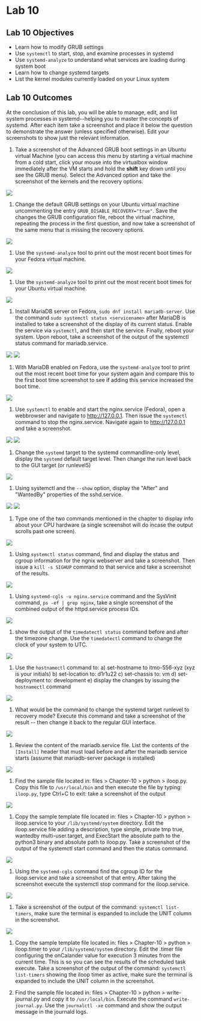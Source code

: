 # Lab 10

## Lab 10 Objectives

* Learn how to modify GRUB settings
* Use `systemctl` to start, stop, and examine processes in systemd
* Use `systemd-analyze` to understand what services are loading during system boot
* Learn how to change systemd targets
* List the kernel modules currently loaded on your Linux system

## Lab 10 Outcomes

At the conclusion of this lab, you will be able to manage, edit, and list system processes in systemd--helping you to master the concepts of systemd.  After each item take a screenshot and place it below the question to demonstrate the answer (unless specified otherwise).  Edit your screenshots to show just the relevant information.

1) Take a screenshot of the Advanced GRUB boot settings in an Ubuntu virtual Machine (you can access this menu by starting a virtual machine from a cold start, click your mouse into the virtualbox window immediately after the VM starts and hold the **shift** key down until you see the GRUB menu). Select the Advanced option and take the screenshot of the kernels and the recovery options.


![](../images/Lab-10/q1.png)

1) Change the default GRUB settings on your Ubuntu virtual machine uncommenting the entry `GRUB_DISABLE_RECOVERY="true"`.  Save the changes the GRUB configuration file, reboot the virtual machine, repeating the process in the first question, and now take a screenshot of the same menu that is missing the recovery options.


![](../images/Lab-10/q2.png)

1) Use the `systemd-analyze` tool to print out the most recent boot times for your Fedora virtual machine.

![](../images/Lab-10/q3.png)

1) Use the `systemd-analyze` tool to print out the most recent boot times for your Ubuntu virtual machine.


![](../images/Lab-10/q4.png)

1) Install MariaDB server on Fedora, `sudo dnf install mariadb-server`.  Use the command `sudo systemctl status <servicename>` after MariaDB is installed to take a screenshot of the display of its current status. Enable the service via `systemctl`, and then start the service. Finally, reboot your system. Upon reboot, take a screenshot of the output of the systemctl status command for mariadb.service.

![](../images/Lab-10/q5_pt1.png)
![](../images/Lab-10/q5_pt2.png)

1) With MariaDB enabled on Fedora, use the `systemd-analyze` tool to print out the most recent boot time for your system again and compare this to the first boot time screenshot to see if adding this service increased the boot time.

![](../images/Lab-10/q6.png)

1) Use `systemctl` to enable and start the nginx.service (Fedora), open a webbrowser and navigate to http://127.0.0.1. Then issue the `systemctl` command to stop the nginx.service. Navigate again to http://127.0.0.1 and take a screenshot.

 ![](../images/Lab-10/q7_pt1.png)
![](../images/Lab-10/q7_pt2.png)
1) Change the `systemd` target to the systemd commandline-only level, display the `systemd` default target level.  Then change the run level back to the GUI target (or runlevel5)

 ![](../images/Lab-10/q8.png)

1) Using systemctl and the `--show` option, display the "After" and "WantedBy" properties of the sshd.service.


![](../images/Lab-10/q9_pt1.png)
![](../images/Lab-10/q9_pt2.png)
1) Type one of the two commands mentioned in the chapter to display info about your CPU hardware (a single screenshot will do incase the output scrolls past one screen).

![](../images/Lab-10/q10.png)

1) Using `systemctl status` command, find and display the status and cgroup information for the ngnix webserver and take a screenshot. Then issue a `kill -s SIGHUP` command to that service and take a screenshot of the results.

![](../images/Lab-10/q11.png)

1) Using `systemd-cgls -u nginx.service` command and the SysVinit command, `ps -ef | grep nginx`, take a single screenshot of the combined output of the httpd.service process IDs.

![](../images/Lab-10/q12.png)

1) show the output of the `timedatectl status` command before and after the timezone change. Use the `timedatectl` command to change the clock of your system to UTC.

![](../images/Lab-10/q13.png)

1) Use the `hostnamectl` command to:
   a) set-hostname to itmo-556-xyz (xyz is your initials)
   b) set-location to: d1r1u22
   c) set-chassis to: vm
   d) set-deployment to: development
   e) display the changes by issuing the `hostnamectl` command

![](../images/Lab-10/q14.png)

1) What would be the command to change the systemd target runlevel to recovery mode?  Execute this command and take a screenshot of the result -- then change it back to the regular GUI interface.


![](../images/Lab-10/a15.png)

1) Review the content of the mariadb.service file. List the contents of the `[Install]` header that must load before and after the mariadb service starts (assume that mariadb-server package is installed)

![](../images/Lab-10/q16.png)

1) Find the sample file located in: files > Chapter-10 > python > iloop.py.  Copy this file to `/usr/local/bin` and then execute the file by typing: `iloop.py`, type Ctrl+C to exit: take a screenshot of the output

![](../images/Lab-10/q17.png)

1) Copy the sample template file located in: files > Chapter-10 > python > iloop.service to your `/lib/systemd/system` directory. Edit the iloop.service file adding a description, type simple, private tmp true, wantedby multi-user.target, and ExecStart the absolute path to the python3 binary and absolute path to iloop.py.  Take a screenshot of the output of the systemctl start command and then the status command.

![](../images/Lab-10/q18.png)

1) Using the `systemd-cgls` command find the cgroup ID for the iloop.service and take a screenshot of that entry. After taking the screenshot execute the systemctl stop command for the iloop.service.

![](../images/Lab-10/q19.png)

1) Take a screenshot of the output of the command: `systemctl list-timers`, make sure the terminal is expanded to include the UNIT column in the screenshot.

![](../images/Lab-10/q20.png)

1) Copy the sample template file located in: files > Chapter-10 > python > iloop.timer to your `/lib/systemd/system` directory. Edit the .timer file configuring the onCalander value for execution 3 minutes from the current time.  This is so you can see the results of the scheduled task execute. Take a screenshot of the output of the command: `systemctl list-timers` showing the iloop timer as active, make sure the terminal is expanded to include the UNIT column in the screenshot.

1) Find the sample file located in: files > Chapter-10 > python > write-journal.py and copy it to `/usr/local/bin`. Execute the command `write-journal.py`.  Use the `journalctl -xe` command and show the output message in the journald logs.
